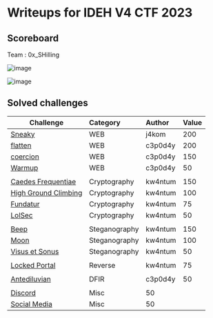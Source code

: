 # Writeups for IDEH V4 CTF 2023

## Scoreboard

Team : 0x_SHilling  

![image](https://user-images.githubusercontent.com/72421091/221726953-16e0c1a9-b468-4d3b-90a3-799507555784.png)

![image](https://user-images.githubusercontent.com/72421091/221727007-bb3ab924-ab99-41c2-abb1-fb54ef7fb776.png)


## Solved challenges

Challenge | Category | Author | Value       
----------|:---------|:-----------|:-----------
[Sneaky](https://github.com/BaadMaro/CTF/tree/main/IDEH%20V4/WEB/Sneaky) | WEB | j4kom | 200
[flatten](https://github.com/BaadMaro/CTF/tree/main/IDEH%20V4/WEB/flatten) | WEB | c3p0d4y | 200
[coercion](https://github.com/BaadMaro/CTF/tree/main/IDEH%20V4/WEB/coercion) | WEB | c3p0d4y | 150 
[Warmup](https://github.com/BaadMaro/CTF/tree/main/IDEH%20V4/WEB/Warmup) | WEB | c3p0d4y | 50
[]() | []() | []()
[Caedes Frequentiae](https://github.com/BaadMaro/CTF/tree/main/IDEH%20V4/Cryptography/Caedes%20Frequentiae) | Cryptography | kw4ntum | 150
[High Ground Climbing](https://github.com/BaadMaro/CTF/tree/main/IDEH%20V4/Cryptography/High%20Ground%20Climbing) | Cryptography | kw4ntum | 100
[Fundatur](https://github.com/BaadMaro/CTF/tree/main/IDEH%20V4/Cryptography/Fundatur) | Cryptography | kw4ntum | 75
[LolSec](https://github.com/BaadMaro/CTF/tree/main/IDEH%20V4/Cryptography/LolSec) | Cryptography | kw4ntum | 50
[]() | []() | []()
[Beep](https://github.com/BaadMaro/CTF/tree/main/IDEH%20V4/Steganography/Beep) | Steganography | kw4ntum | 150
[Moon](https://github.com/BaadMaro/CTF/tree/main/IDEH%20V4/Steganography/Moon) | Steganography | kw4ntum | 100
[Visus et Sonus](https://github.com/BaadMaro/CTF/tree/main/IDEH%20V4/Steganography/Visus%20et%20Sonus) | Steganography | kw4ntum | 50
[]() | []() | []()
[Locked Portal](https://github.com/BaadMaro/CTF/tree/main/IDEH%20V4/Reverse/Locked%20Portal) | Reverse | kw4ntum | 75
[]() | []() | []()
[Antediluvian](https://github.com/BaadMaro/CTF/tree/main/IDEH%20V4/DFIR/Antediluvian) | DFIR | c3p0d4y | 50
[]() | []() | []()
[Discord](https://github.com/BaadMaro/CTF/tree/main/IDEH%20V4/Misc/Discord) | Misc | 50
[Social Media](https://github.com/BaadMaro/CTF/tree/main/IDEH%20V4/Misc/Social%20Media) | Misc | 50
